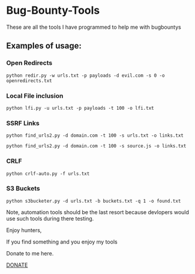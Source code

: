 # Bug-Bounty-Tools
These are all the tools I have programmed to help me with bugbountys

## Examples of usage:

### Open Redirects

```
python redir.py -w urls.txt -p payloads -d evil.com -s 0 -o openredirects.txt
```

### Local File inclusion

```
python lfi.py -u urls.txt -p payloads -t 100 -o lfi.txt
```

### SSRF Links

```
python find_urls2.py -d domain.com -t 100 -s urls.txt -o links.txt
```

```
python find_urls2.py -d domain.com -t 100 -s source.js -o links.txt
```

### CRLF 

```
python crlf-auto.py -f urls.txt
```

### S3 Buckets

```
python s3bucketer.py -d urls.txt -b buckets.txt -q 1 -o found.txt
```


Note, automation tools should be the last resort because devlopers would use such tools during there testing.

Enjoy hunters,

If you find something and you enjoy my tools

Donate to me here.

[DONATE](paypal.me/krypt0mux)

